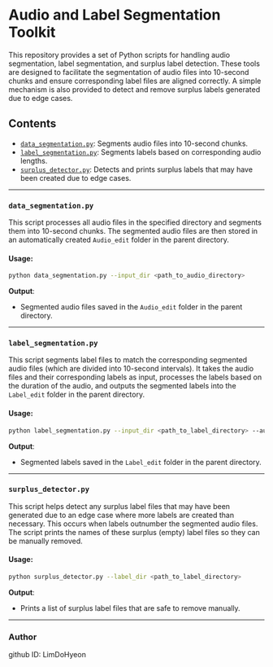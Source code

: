 
# Audio and Label Segmentation Toolkit

This repository provides a set of Python scripts for handling audio segmentation, label segmentation, and surplus label detection. These tools are designed to facilitate the segmentation of audio files into 10-second chunks and ensure corresponding label files are aligned correctly. A simple mechanism is also provided to detect and remove surplus labels generated due to edge cases.

## Contents

- [`data_segmentation.py`](#data_segmentationpy): Segments audio files into 10-second chunks.
- [`label_segmentation.py`](#label_segmentationpy): Segments labels based on corresponding audio lengths.
- [`surplus_detector.py`](#surplus_detectorpy): Detects and prints surplus labels that may have been created due to edge cases.

---

### `data_segmentation.py`

This script processes all audio files in the specified directory and segments them into 10-second chunks. The segmented audio files are then stored in an automatically created `Audio_edit` folder in the parent directory.

#### Usage:

```bash
python data_segmentation.py --input_dir <path_to_audio_directory>
```

**Output**:  
- Segmented audio files saved in the `Audio_edit` folder in the parent directory.

---

### `label_segmentation.py`

This script segments label files to match the corresponding segmented audio files (which are divided into 10-second intervals). It takes the audio files and their corresponding labels as input, processes the labels based on the duration of the audio, and outputs the segmented labels into the `Label_edit` folder in the parent directory.

#### Usage:

```bash
python label_segmentation.py --input_dir <path_to_label_directory> --audio_dir <path_to_audio_directory>
```

**Output**:  
- Segmented labels saved in the `Label_edit` folder in the parent directory.

---

### `surplus_detector.py`

This script helps detect any surplus label files that may have been generated due to an edge case where more labels are created than necessary. This occurs when labels outnumber the segmented audio files. The script prints the names of these surplus (empty) label files so they can be manually removed.

#### Usage:

```bash
python surplus_detector.py --label_dir <path_to_label_directory>
```

**Output**:  
- Prints a list of surplus label files that are safe to remove manually.

---

### Author

github ID: LimDoHyeon
